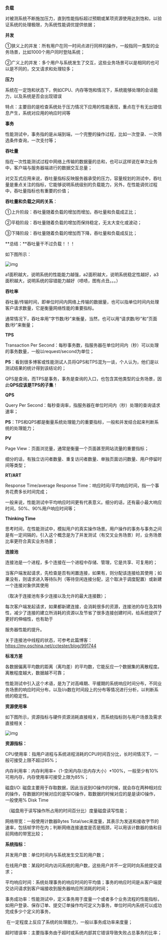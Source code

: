 **负载**

对被测系统不断施加压力，直到性能指标超过预期或某项资源使用达到饱和，以验证系统的处理极限，为系统性能调优提供依据；

**并发**

①狭义上的并发：所有用户在同一时间点进行同样的操作，一般指同一类型的业务场景，比如1000个用户同时登陆系统；

②广义上的并发：多个用户与系统发生了交互，这些业务场景可以是相同的也可以是不同的，交叉请求和处理较多；

**压力**

系统在一定饱和状态下，例如CPU、内存等饱和情况下，系统能够处理的会话能力，以及系统是否会出现错误

特点：主要目的是检查系统处于压力情况下应用的性能表现，重点在于有无出错信息产生，系统对应用的响应时间等

**事务**

性能测试中，事务指的是从端到端，一个完整的操作过程，比如一次登录、一次筛选条件查询，一次支付等；

**吞吐量**

指在一次性能测试过程中网络上传输的数据量的总和，也可以这样说在单次业务中，客户端与服务器端进行的数据交互总量；

对交互式应用来说，吞吐量指标反映服务器承受的压力，容量规划的测试中，吞吐量是重点关注的指标，它能够说明系统级别的负载能力，另外，在性能调优过程中，吞吐量指标也有重要的价值；

**吞吐量和负载之间的关系**：

①上升阶段：吞吐量随着负载的增加而增加，吞吐量和负载成正比；

②平稳阶段：吞吐量随着负载的增加而保持稳定，无太大变化或波动；

③下降阶段：吞吐量随着负载的增加而下降，吞吐量和负载成反比；

**总结：**吞吐量干不过负载！！！

如下图所示：

![img](https://images2015.cnblogs.com/blog/983980/201707/983980-20170705000435331-2094140115.png)

a1面积越大，说明系统的性能能力越强，a2面积越大，说明系统稳定性越好，a3面积越大，说明系统的容错能力越好（啧啧，图有点丑。。。）

**吞吐率**

吞吐量/传输时间，即单位时间内网络上传输的数据量，也可以指单位时间内处理客户请求数量，它是衡量网络性能的重要指标。

通常情况下，吞吐率用“字节数/秒”来衡量，当然，也可以用“请求数/秒”和“页面数/秒”来衡量；

**TPS**

Transaction Per Second：每秒事务数，指服务器在单位时间内（秒）可以处理的事务数量，一般以request/second为单位；

**PS**：看到很多博客或性能测试人员将QPS和TPS混为一谈，个人认为，他们是以测试结果的统计得到该结论的；

QPS是查询，而TPS是事务，事务是查询的入口，也包含其他类型的业务场景，因此**QPS应该是TPS的子集**！

**QPS**

Query Per Second：每秒查询率，指服务器在单位时间内（秒）处理的查询请求速率；

**PS**：TPS和QPS都是衡量系统处理能力的重要指标，一般和并发结合起来判断系统的处理能力；

**PV**

Page View：页面浏览量，通常是衡量一个页面甚至网站流量的重要指标；

细分的话，有独立访问者数量、重复访问者数量、单独页面访问数量、用户停留时间等类型；

**RT/ART**

Response Time/average Response Time：响应时间/平均响应时间，指一个事务花费多长时间完成；

一般来说，性能测试中平均响应时间更有代表意义。细分的话，还有最小最大响应时间，50%、90%用户响应时间等；

**Thinking Time**

思考时间，在性能测试中，模拟用户的真实操作场景。用户操作的事务与事务之间是有一定间隔的，引入这个概念是为了并发测试（有交叉业务场景）时，业务场景比率更符合真实业务场景；

**连接池**

连接池是一个进程，多个连接在一个进程中存储、管理，它是共享、可复用的；

当客户端发起请求，先检查是否有闲置连接，如果有，则分配该连接给其使用；如果没有，则请求进入等待队列（等待空闲连接分配，这个取决于调度配置）或新建一个连接对象供其使用

（取决于连接池有多少连接以及允许的最大连接数）；

每次客户端发起请求，如果都新建连接，会消耗很多的资源，连接池的存在及其特性，减少了连接的建立所消耗的资源以及节省了很多连接创建时间，给系统提供了更好的伸缩性，也有助于

服务器性能的提升。

关于连接池中线程的状态，可参考此篇博客：https://my.oschina.net/cctester/blog/991744

**标准方差**

各数据偏离平均数的距离（离均差）的平均数，它能反应一个数据集的离散程度。离散程度越大，数据越不可靠；[
](http://baike.baidu.com/item/平均数)

性能测试中引入这个术语，是为了对高峰期、平缓期的系统响应时间分布，不同业务场景的响应时间分布，以及I/o数在时间段上的分布等情况进行分析，以判断系统的稳定性。

**资源使用率**

如下图所示，资源指标与硬件资源消耗直接相关，而系统指标则与用户场景及需求直接相关：

![img](https://images2015.cnblogs.com/blog/983980/201707/983980-20170704234628644-938990230.png)

**资源指标：**

CPU使用率：指用户进程与系统进程消耗的CPU时间百分比，长时间情况下，一般可接受上限不超过85%；

内存利用率：内存利用率=（1-空闲内存/总内存大小）*100%，一般至少有10%可用内存，内存使用率可接受上限为85%；

磁盘I/O: 磁盘主要用于存取数据，因此当说到IO操作的时候，就会存在两种相对应的操作，存数据的时候对应的是写IO操作，取数据的时候对应的是是读IO操作，一般使用% Disk Time

​    （磁盘用于读写操作所占用的时间百分比）度量磁盘读写性能；

网络带宽：一般使用计数器Bytes Total/sec来度量，其表示为发送和接收字节的速率，包括帧字符在内；判断网络连接速度是否是瓶颈，可以用该计数器的值和目前网络的带宽比较；

**系统指标：**

并发用户数：单位时间内与系统发生交互的用户数；

在线用户数：某段时间内访问系统的用户数，这些用户并不一定同时向系统提交请求；

平均响应时间：系统处理事务的响应时间的平均值；事务的响应时间是从客户端提交访问请求到客户端接收到服务器响应所消耗的时间；

事务成功率：性能测试中，定义事务用于度量一个或者多个业务流程的性能指标，如用户登录、保存订单、提交订单操作均可定义为事务，单位时间内系统可以成功完成多少个定义的事务，

​     在一定程度上反应了系统的处理能力，一般以事务成功率来度量；

超时错误率：主要指事务由于超时或系统内部其它错误导致失败占总事务的比率；